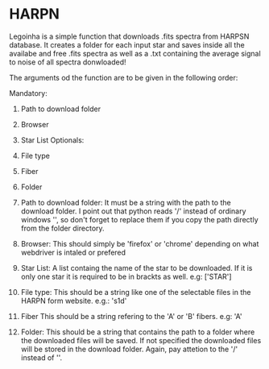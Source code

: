 # HARPN
Legoinha is a simple function that downloads .fits spectra from HARPSN database. It creates a folder for each input star and saves inside all the availabe and free .fits spectra as well as a .txt containing the average signal to noise of all spectra donwloaded!

The arguments od the function are to be given in the following order:

  Mandatory:
1) Path to download folder
2) Browser
3) Star List
  Optionals:
4) File type
5) Fiber
6) Folder

1) Path to download folder: 
It must be a string with the path to the download folder. I point out that python reads '/' instead of ordinary windows '\', so don't forget to replace them if you copy the path directly from the folder directory.

2) Browser:
This should simply be 'firefox' or 'chrome' depending on what webdriver is intaled or prefered

3) Star List:
A list containg the name of the star to be downloaded. If it is only one star it is required to be in brackts as well. 
e.g: ['STAR']

4) File type:
This should be a string like one of the selectable files in the HARPN form website.
e.g.: 's1d'

5) Fiber
This should be a string refering to the 'A' or 'B' fibers.
e.g: 'A'

6) Folder:
This should be a string that contains the path to a folder where the downloaded files will be saved. If not specified the downloaded files will be stored in the download folder. Again, pay attetion to the '/' instead of '\'.
